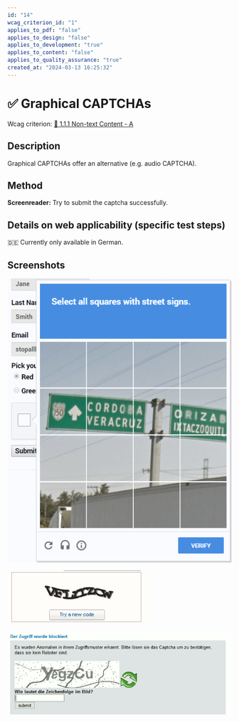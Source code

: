 ```yaml
---
id: "14"
wcag_criterion_id: "1"
applies_to_pdf: "false"
applies_to_design: "false"
applies_to_development: "true"
applies_to_content: "false"
applies_to_quality_assurance: "true"
created_at: "2024-03-13 16:25:32"
---
```


# ✅ Graphical CAPTCHAs

Wcag criterion: [📜 1.1.1 Non-text Content - A](..)

## Description

Graphical CAPTCHAs offer an alternative (e.g. audio CAPTCHA).

## Method

**Screenreader:** Try to submit the captcha successfully.

## Details on web applicability (specific test steps)

🇩🇪 Currently only available in German.

## Screenshots

![Google Recaptcha (mit Audio-Alternative)](images/google-recaptcha.png)

![Grafisches CAPTCHA](images/grafisches-captcha.png)

![Noch ein CAPTCHA](images/noch-ein-captcha.png)